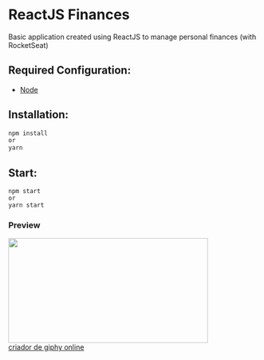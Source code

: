 # ReactJS Finances

Basic application created using ReactJS to manage personal finances (with RocketSeat)

## Required Configuration:

- [Node](https://nodejs.org)

## Installation:

```js
npm install
or
yarn
```

## Start:

```
npm start
or
yarn start
```

### Preview

<a href="https://www.criarbanner.com.br" title="criar banner" target="_blank"><img src="https://www.criarbanner.com.br/criargifs/a/1a4cb7cc576076c3b8d58aee632ce74c.gif" width="400" height="209.978768577" border="0" /></a><br /><a href="https://www.criarbanner.com.br/logotipo/" title="criar logotipo" target="_blank">criador de giphy online</a>
